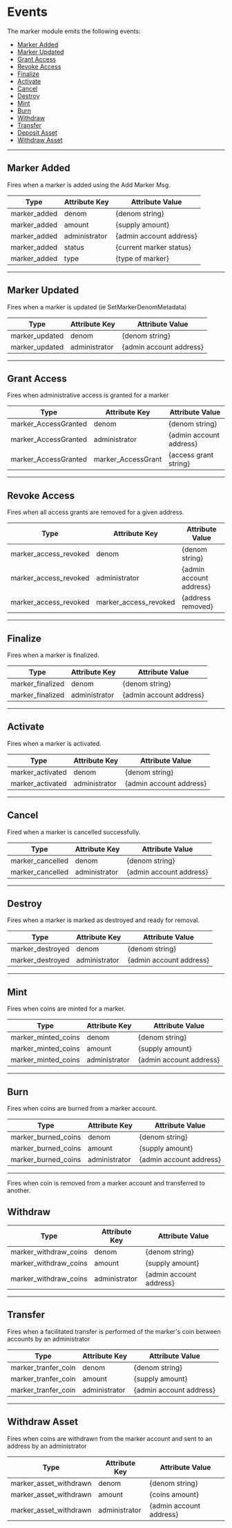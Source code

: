 # Events

The marker module emits the following events:

* [Marker Added](#Marker-Added)
* [Marker Updated](#Marker-Updated)
* [Grant Access](#Grant-Access)
* [Revoke Access](#Revoke-Access)
* [Finalize](#Finalize)
* [Activate](#Activate)
* [Cancel](#Cancel)
* [Destroy](#Destroy)
* [Mint](#Mint)
* [Burn](#Burn)
* [Withdraw](#Withdraw)
* [Transfer](#Transfer)
* [Deposit Asset](#Deposit-Asset)
* [Withdraw Asset](#Withdraw-Asset)


---
## Marker Added

Fires when a marker is added using the Add Marker Msg.

| Type                   | Attribute Key         | Attribute Value           |
| ---------------------- | --------------------- | ------------------------- |
| marker_added           | denom                 | {denom string}            |
| marker_added           | amount                | {supply amount}           |
| marker_added           | administrator         | {admin account address}   |
| marker_added           | status                | {current marker status}   |
| marker_added           | type                  | {type of marker}          |


---
## Marker Updated

Fires when a marker is updated (ie SetMarkerDenomMetadata)

| Type                   | Attribute Key         | Attribute Value           |
| ---------------------- | --------------------- | ------------------------- |
| marker_updated         | denom                 | {denom string}            |
| marker_updated         | administrator         | {admin account address}   |


---
## Grant Access

Fires when administrative access is granted for a marker

| Type                   | Attribute Key         | Attribute Value           |
| ---------------------- | --------------------- | ------------------------- |
| marker_AccessGranted   | denom                 | {denom string}            |
| marker_AccessGranted   | administrator         | {admin account address}   |
| marker_AccessGranted   | marker_AccessGrant    | {access grant string}     |



---
## Revoke Access

Fires when all access grants are removed for a given address.

| Type                   | Attribute Key         | Attribute Value           |
| ---------------------- | --------------------- | ------------------------- |
| marker_access_revoked  | denom                 | {denom string}            |
| marker_access_revoked  | administrator         | {admin account address}   |
| marker_access_revoked  | marker_access_revoked | {address removed}         |



---
## Finalize

Fires when a marker is finalized.

| Type                   | Attribute Key         | Attribute Value           |
| ---------------------- | --------------------- | ------------------------- |
| marker_finalized       | denom                 | {denom string}            |
| marker_finalized       | administrator         | {admin account address}   |



---
## Activate

Fires when a marker is activated.

| Type                   | Attribute Key         | Attribute Value           |
| ---------------------- | --------------------- | ------------------------- |
| marker_activated       | denom                 | {denom string}            |
| marker_activated       | administrator         | {admin account address}   |


---
## Cancel

Fired when a marker is cancelled successfully.

| Type                   | Attribute Key         | Attribute Value           |
| ---------------------- | --------------------- | ------------------------- |
| marker_cancelled       | denom                 | {denom string}            |
| marker_cancelled       | administrator         | {admin account address}   |


---
## Destroy

Fires when a marker is marked as destroyed and ready for removal.

| Type                   | Attribute Key         | Attribute Value           |
| ---------------------- | --------------------- | ------------------------- |
| marker_destroyed       | denom                 | {denom string}            |
| marker_destroyed       | administrator         | {admin account address}   |

---
## Mint

Fires when coins are minted for a marker.

| Type                   | Attribute Key         | Attribute Value           |
| ---------------------- | --------------------- | ------------------------- |
| marker_minted_coins    | denom                 | {denom string}            |
| marker_minted_coins    | amount                | {supply amount}           |
| marker_minted_coins    | administrator         | {admin account address}   |



---
## Burn

Fires when coins are burned from a marker account.

| Type                   | Attribute Key         | Attribute Value           |
| ---------------------- | --------------------- | ------------------------- |
| marker_burned_coins    | denom                 | {denom string}            |
| marker_burned_coins    | amount                | {supply amount}           |
| marker_burned_coins    | administrator         | {admin account address}   |


---

Fires when coin is removed from a marker account and transferred to another.
## Withdraw

| Type                   | Attribute Key         | Attribute Value           |
| ---------------------- | --------------------- | ------------------------- |
| marker_withdraw_coins  | denom                 | {denom string}            |
| marker_withdraw_coins  | amount                | {supply amount}           |
| marker_withdraw_coins  | administrator         | {admin account address}   |


---
## Transfer

Fires when a facilitated transfer is performed of the marker's coin between accounts by an administrator

| Type                   | Attribute Key         | Attribute Value           |
| ---------------------- | --------------------- | ------------------------- |
| marker_tranfer_coin    | denom                 | {denom string}            |
| marker_tranfer_coin    | amount                | {supply amount}           |
| marker_tranfer_coin    | administrator         | {admin account address}   |

---
## Withdraw Asset

Fires when coins are withdrawn from the marker account and sent to an address by an administrator

| Type                   | Attribute Key         | Attribute Value           |
| ---------------------- | --------------------- | ------------------------- |
| marker_asset_withdrawn | denom                 | {denom string}            |
| marker_asset_withdrawn | amount                | {coins amount}            |
| marker_asset_withdrawn | administrator         | {admin account address}   |